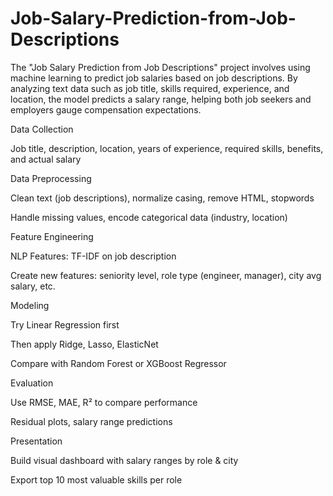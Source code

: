 # Job-Salary-Prediction-from-Job-Descriptions
The "Job Salary Prediction from Job Descriptions" project involves using machine learning to predict job salaries based on job descriptions. By analyzing text data such as job title, skills required, experience, and location, the model predicts a salary range, helping both job seekers and employers gauge compensation expectations.

Data Collection

Job title, description, location, years of experience, required skills, benefits, and actual salary

Data Preprocessing

Clean text (job descriptions), normalize casing, remove HTML, stopwords

Handle missing values, encode categorical data (industry, location)

Feature Engineering

NLP Features: TF-IDF on job description

Create new features: seniority level, role type (engineer, manager), city avg salary, etc.

Modeling

Try Linear Regression first

Then apply Ridge, Lasso, ElasticNet

Compare with Random Forest or XGBoost Regressor

Evaluation

Use RMSE, MAE, R² to compare performance

Residual plots, salary range predictions

Presentation

Build visual dashboard with salary ranges by role & city

Export top 10 most valuable skills per role
